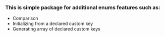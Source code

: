 ### This is simple package for additional enums features such as: 

- Comparison
- Initializing from a declared custom key
- Generating array of declared custom keys